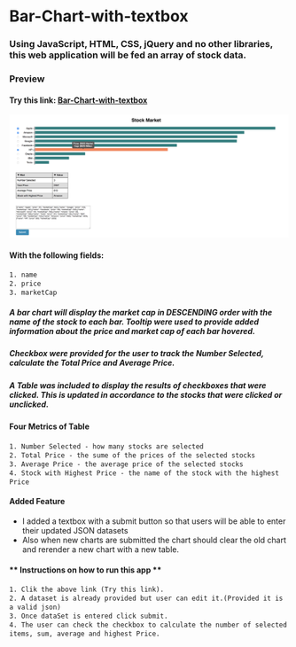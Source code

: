 # Bar-Chart-with-textbox

### Using JavaScript, HTML, CSS, jQuery and no other libraries, this web application will be fed an array of stock data. 

### Preview

#### Try this link: [Bar-Chart-with-textbox](https://joycedelatorre.github.io/Bar-Chart-with-textbox/)

![preview](https://github.com/joycedelatorre/Bar-Chart-with-textbox/blob/master/images/preview.png "preview")

#### **With the following fields:**
	1. name
	2. price
	3. marketCap

##### A **bar chart** will display the market cap in **DESCENDING** order with the name of the stock to each bar. Tooltip were used to provide added information about the price and market cap of each bar hovered.

##### **Checkbox** were provided for the user to track the **Number Selected**, calculate the **Total Price and Average Price**.

##### A **Table** was included to display the results of checkboxes that were clicked. This is updated in accordance to the stocks that were clicked or unclicked.

#### **Four Metrics of Table**
	1. Number Selected - how many stocks are selected
	2. Total Price - the sume of the prices of the selected stocks
	3. Average Price - the average price of the selected stocks
	4. Stock with Highest Price - the name of the stock with the highest Price

#### **Added Feature**
* I added a textbox with a submit button so that users will be able to enter their updated JSON datasets 
* Also when new charts are submitted the chart should clear the old chart and rerender a new chart with a new table.

#### ** Instructions on how to run this app **
	1. Clik the above link (Try this link).
	2. A dataset is already provided but user can edit it.(Provided it is a valid json)
	3. Once dataSet is entered click submit.
	4. The user can check the checkbox to calculate the number of selected items, sum, average and highest Price. 

